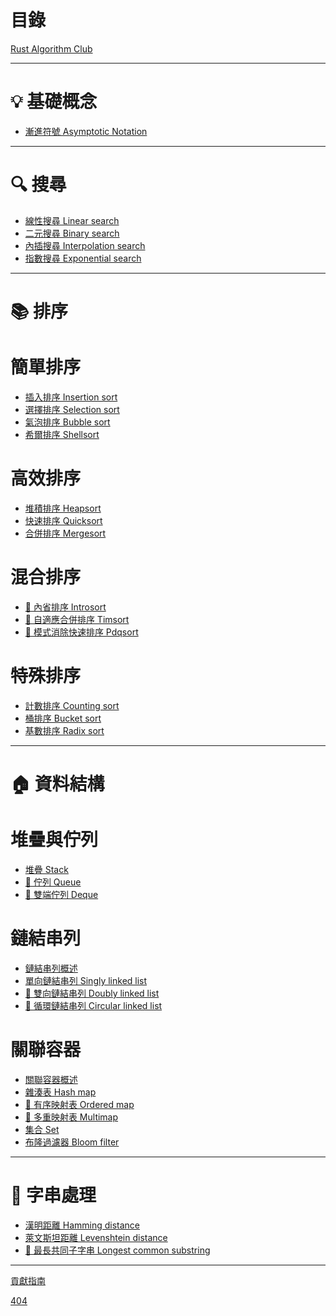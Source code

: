 # 目錄

[Rust Algorithm Club](README.md)

------

# 💡 基礎概念

- [漸進符號 Asymptotic Notation](concepts/asymptotic-notation/README.md)

------

# 🔍 搜尋

- [線性搜尋 Linear search](searching/linear_search/README.md)
- [二元搜尋 Binary search](searching/binary_search/README.md)
- [內插搜尋 Interpolation search](searching/interpolation_search/README.md)
- [指數搜尋 Exponential search](searching/exponential_search/README.md)

------

# 📚 排序

# 簡單排序

- [插入排序 Insertion sort](sorting/insertion_sort/README.md)
- [選擇排序 Selection sort](sorting/selection_sort/README.md)
- [氣泡排序 Bubble sort](sorting/bubble_sort/README.md)
- [希爾排序 Shellsort](sorting/shellsort/README.md)

# 高效排序

- [堆積排序 Heapsort](sorting/heapsort/README.md)
- [快速排序 Quicksort](sorting/quicksort/README.md)
- [合併排序 Mergesort](sorting/mergesort/README.md)

# 混合排序

- [🚧 內省排序 Introsort]()
- [🚧 自適應合併排序 Timsort]()
- [🚧 模式消除快速排序 Pdqsort]()

# 特殊排序

- [計數排序 Counting sort](sorting/counting_sort/README.md)
- [桶排序 Bucket sort](sorting/bucket_sort/README.md)
- [基數排序 Radix sort](sorting/radix_sort/README.md)

------

# 🏠 資料結構

# 堆疊與佇列

- [堆疊 Stack](collections/stack/README.md)
- [🚧 佇列 Queue]()
- [🚧 雙端佇列 Deque]()

# 鏈結串列

- [鏈結串列概述](collections/linked_list/README.md)
- [單向鏈結串列 Singly linked list](collections/singly_linked_list/README.md)
- [🚧 雙向鏈結串列 Doubly linked list]()
- [🚧 循環鏈結串列 Circular linked list]()

# 關聯容器

- [關聯容器概述](collections/associative-container/README.md)
- [雜湊表 Hash map](collections/hash_map/README.md)
- [🚧 有序映射表 Ordered map]()
- [🚧 多重映射表 Multimap]()
- [集合 Set](collections/set/README.md)
- [布隆過濾器 Bloom filter](collections/bloom_filter/README.md)

------

# 🧵 字串處理

- [漢明距離 Hamming distance](hamming_distance/README.md)
- [萊文斯坦距離 Levenshtein distance](levenshtein_distance/README.md)
- [🚧 最長共同子字串 Longest common substring]()

------

[貢獻指南](CONTRIBUTING.md)

[404](404.md)
